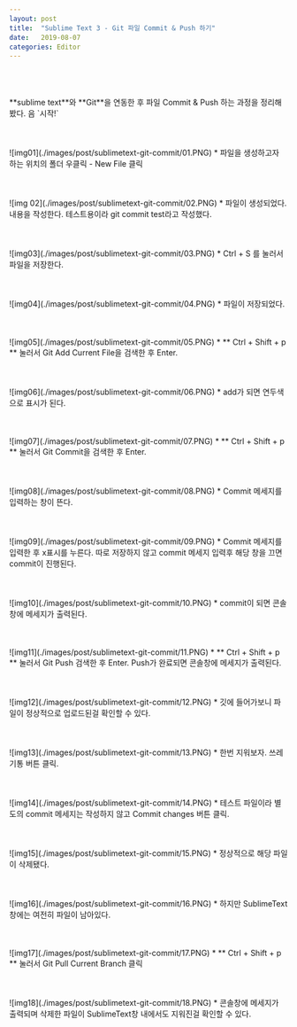 ```yaml
---
layout: post
title:  "Sublime Text 3 - Git 파일 Commit & Push 하기"
date:   2019-08-07
categories: Editor
---
```

<br>
<br>
<br>
**sublime text**와 **Git**을 연동한 후 파일 Commit & Push 하는 과정을 정리해봤다.
음 `시작!`<br>
<br>
<br>
<br>
![img01](./images/post/sublimetext-git-commit/01.PNG)
* 파일을 생성하고자 하는 위치의 폴더 우클릭 - New File 클릭   
<br>
<br>
<br>
<br>
![img 02](./images/post/sublimetext-git-commit/02.PNG)
* 파일이 생성되었다. 내용을 작성한다. 테스트용이라 git commit test라고 작성했다.
<br>
<br>
<br>
<br>
![img03](./images/post/sublimetext-git-commit/03.PNG)
* Ctrl + S 를 눌러서 파일을 저장한다. 
<br>
<br>
<br>
<br>
![img04](./images/post/sublimetext-git-commit/04.PNG)
* 파일이 저장되었다.
<br>
<br>
<br>
<br>
![img05](./images/post/sublimetext-git-commit/05.PNG)
* ** Ctrl + Shift + p ** 눌러서 Git Add Current File을 검색한 후 Enter.
<br>
<br>
<br>
<br>
![img06](./images/post/sublimetext-git-commit/06.PNG)
* add가 되면 연두색으로 표시가 된다.
<br>
<br>
<br>
<br>
![img07](./images/post/sublimetext-git-commit/07.PNG)
* ** Ctrl + Shift + p ** 눌러서 Git Commit을 검색한 후 Enter.
<br>
<br>
<br>
<br>
![img08](./images/post/sublimetext-git-commit/08.PNG)
* Commit 메세지를 입력하는 창이 뜬다.
<br>
<br>
<br>
<br>
![img09](./images/post/sublimetext-git-commit/09.PNG)
* Commit 메세지를 입력한 후 x표시를 누른다. 따로 저장하지 않고 commit 메세지 입력후 해당 창을 끄면 commit이 진행된다.
<br>
<br>
<br>
<br>
![img10](./images/post/sublimetext-git-commit/10.PNG)
* commit이 되면 콘솔창에 메세지가 출력된다.
<br>
<br>
<br>
<br>
![img11](./images/post/sublimetext-git-commit/11.PNG)
*  ** Ctrl + Shift + p ** 눌러서 Git Push 검색한 후 Enter. Push가 완료되면 콘솔창에 메세지가 출력된다.
<br>
<br>
<br>
<br>
![img12](./images/post/sublimetext-git-commit/12.PNG)
* 깃에 들어가보니 파일이 정상적으로 업로드된걸 확인할 수 있다.
<br>
<br>
<br>
<br>
![img13](./images/post/sublimetext-git-commit/13.PNG)
* 한번 지워보자. 쓰레기통 버튼 클릭.
<br>
<br>
<br>
<br>
![img14](./images/post/sublimetext-git-commit/14.PNG)
* 테스트 파일이라 별도의 commit 메세지는 작성하지 않고 Commit changes 버튼 클릭.
<br>
<br>
<br>
<br>
![img15](./images/post/sublimetext-git-commit/15.PNG)
* 정상적으로 해당 파일이 삭제됐다. 
<br>
<br>
<br>
<br>
![img16](./images/post/sublimetext-git-commit/16.PNG)
* 하지만 SublimeText 창에는 여전히 파일이 남아있다.
<br>
<br>
<br>
<br>
![img17](./images/post/sublimetext-git-commit/17.PNG)
* ** Ctrl + Shift + p ** 눌러서 Git Pull Current Branch 클릭
<br>
<br>
<br>
<br>
![img18](./images/post/sublimetext-git-commit/18.PNG)
* 콘솔창에 메세지가 출력되며 삭제한 파일이 SublimeText창 내에서도 지워진걸 확인할 수 있다.
<br>
<br>
<br>
<br>
